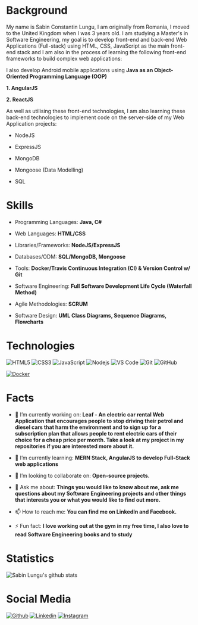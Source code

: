 # Background  #

My name is Sabin Constantin Lungu, I am originally from Romania, I moved to the United Kingdom when I was 3 years old. I am studying a Master's in Software Engineering, my goal is to develop front-end and back-end Web Applications (Full-stack) using HTML, CSS, JavaScript as the main front-end stack and I am also in the process of learning the following front-end frameworks to build complex web applications:

I also develop Android mobile applications using **Java as an Object-Oriented Programming Language (OOP)**

**1. AngularJS**

**2. ReactJS**

As well as utilising these front-end technologies, I am also learning these back-end technologies to implement code on the server-side of my Web Application projects:

- NodeJS

- ExpressJS

- MongoDB

- Mongoose (Data Modelling)

- SQL


# Skills #

- Programming Languages: **Java, C#**

- Web Languages: **HTML/CSS**

- Libraries/Frameworks: **NodeJS/ExpressJS**

- Databases/ODM: **SQL/MongoDB, Mongoose**

- Tools: **Docker/Travis Continuous Integration (CI) & Version Control w/ Git**

- Software Engineering: **Full Software Development Life Cycle (Waterfall Method)**

- Agile Methodologies: **SCRUM**

- Software Design: **UML Class Diagrams, Sequence Diagrams, Flowcharts**

# Technologies #

<img src="https://camo.githubusercontent.com/32695585a403bbfb757e6d57b9119a2146a161e1/68747470733a2f2f696d672e736869656c64732e696f2f62616467652f2d48544d4c352d2532334534344432373f7374796c653d666c61742d737175617265266c6f676f3d68746d6c35266c6f676f436f6c6f723d666666666666" alt="HTML5" data-canonical-src="https://img.shields.io/badge/-HTML5-%23E44D27?style=flat-square&amp;logo=html5&amp;logoColor=ffffff" style="max-width:100%;">

<img src="https://camo.githubusercontent.com/6a36784cf6b9088ea7943b38d217d53689c4c8de/68747470733a2f2f696d672e736869656c64732e696f2f62616467652f2d435353332d2532333135373242363f7374796c653d666c61742d737175617265266c6f676f3d63737333" alt="CSS3" data-canonical-src="https://img.shields.io/badge/-CSS3-%231572B6?style=flat-square&amp;logo=css3" style="max-width:100%;">

<img src="https://camo.githubusercontent.com/8153de466387f65a3af42613febb9764b66bec8f/68747470733a2f2f696d672e736869656c64732e696f2f62616467652f2d4a6176615363726970742d2532334637444631433f7374796c653d666c61742d737175617265266c6f676f3d6a617661736372697074266c6f676f436f6c6f723d303030303030266c6162656c436f6c6f723d25323346374446314326636f6c6f723d253233464643453541" alt="JavaScript" data-canonical-src="https://img.shields.io/badge/-JavaScript-%23F7DF1C?style=flat-square&amp;logo=javascript&amp;logoColor=000000&amp;labelColor=%23F7DF1C&amp;color=%23FFCE5A" style="max-width:100%;">

<img src="https://camo.githubusercontent.com/b3b7c945d9fcab6d5c7c9bb0c94d2b0a9042c09e/68747470733a2f2f696d672e736869656c64732e696f2f62616467652f2d4e6f64656a732d626c61636b3f7374796c653d666c61742d737175617265266c6f676f3d4e6f64652e6a73" alt="Nodejs" data-canonical-src="https://img.shields.io/badge/-Nodejs-black?style=flat-square&amp;logo=Node.js" style="max-width:100%;">

<img src="https://camo.githubusercontent.com/6e79f3bc2d49bfe1427af244bf10a9f1cef902ca/687474703a2f2f696d672e736869656c64732e696f2f62616467652f2d5653253230436f64652d3030374143433f7374796c653d666c61742d737175617265266c6f676f3d76697375616c2d73747564696f2d636f6465266c6f676f436f6c6f723d666666666666" alt="VS Code" data-canonical-src="http://img.shields.io/badge/-VS%20Code-007ACC?style=flat-square&amp;logo=visual-studio-code&amp;logoColor=ffffff" style="max-width:100%;">

<img src="https://camo.githubusercontent.com/b442f8d12bb191a3c0b05e8a70567bf685cdda0b/68747470733a2f2f696d672e736869656c64732e696f2f62616467652f2d4769742d2532334630353033323f7374796c653d666c61742d737175617265266c6f676f3d676974266c6f676f436f6c6f723d253233666666666666" alt="Git" data-canonical-src="https://img.shields.io/badge/-Git-%23F05032?style=flat-square&amp;logo=git&amp;logoColor=%23ffffff" style="max-width:100%;">

<img src="https://camo.githubusercontent.com/3f5a17ab56610b19378b1c3fcc589c330e4c7bec/68747470733a2f2f696d672e736869656c64732e696f2f62616467652f2d4769744875622d3138313731373f7374796c653d666c61742d737175617265266c6f676f3d676974687562" alt="GitHub" data-canonical-src="https://img.shields.io/badge/-GitHub-181717?style=flat-square&amp;logo=github" style="max-width:100%;">

<a target="_blank" rel="noopener noreferrer" href="https://camo.githubusercontent.com/f727a434e8503e5143f5e7afb2d0c5425ddc91e6/68747470733a2f2f696d672e736869656c64732e696f2f62616467652f2d446f636b65722d626c61636b3f7374796c653d666c61742d737175617265266c6f676f3d646f636b6572"><img src="https://camo.githubusercontent.com/f727a434e8503e5143f5e7afb2d0c5425ddc91e6/68747470733a2f2f696d672e736869656c64732e696f2f62616467652f2d446f636b65722d626c61636b3f7374796c653d666c61742d737175617265266c6f676f3d646f636b6572" alt="Docker" data-canonical-src="https://img.shields.io/badge/-Docker-black?style=flat-square&amp;logo=docker" style="max-width:100%;"></a>

# Facts #

- 🔭 I’m currently working on: **Leaf - An electric car rental Web Application that encourages people to stop driving their petrol and diesel cars that harm the environment and to sign up for a subscription plan that allows people to rent electric cars of their choice for a cheap price per month. Take a look at my project in my repositories if you are interested more about it.**

- 🌱 I’m currently learning: **MERN Stack, AngularJS to develop Full-Stack web applications**
- 👯 I’m looking to collaborate on: **Open-source projects.**
- 💬 Ask me about: **Things you would like to know about me, ask me questions about my Software Engineering projects and other things that interests you or what you would like to find out more.**
- 📫 How to reach me: **You can find me on LinkedIn and Facebook.**
- ⚡ Fun fact: **I love working out at the gym in my free time, I also love to read Software Engineering books and to study**

# Statistics #

![Sabin Lungu's github stats](https://github-readme-stats.vercel.app/api?username=sabinlungudotcpp&hide=["issues"]&show_icons=true)

# Social Media #

[![Github](https://img.shields.io/badge/-Github-000?style=flat&logo=Github&logoColor=white)](https://github.com/sabinlungudotcpp)
[![Linkedin](https://img.shields.io/badge/-LinkedIn-blue?style=flat&logo=Linkedin&logoColor=white)](https://www.linkedin.com/in/sabin-constantin-lungu-73b751101/)
[![Instagram](https://img.shields.io/badge/-Instagram-c13584?style=flat&labelColor=c13584&logo=instagram&logoColor=white)](https://www.instagram.com/sabinlunguu/)
